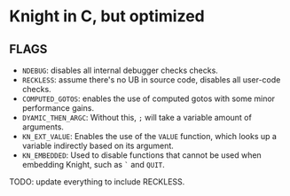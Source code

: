 # Knight in C, but optimized

## FLAGS
- `NDEBUG`: disables all internal debugger checks checks.
- `RECKLESS`: assume there's no UB in source code, disables all user-code checks.
- `COMPUTED_GOTOS`: enables the use of computed gotos with some minor performance gains.
- `DYAMIC_THEN_ARGC`: Without this, `;` will take a variable amount of arguments.
- `KN_EXT_VALUE`: Enables the use of the `VALUE` function, which looks up a variable indirectly based on its argument.
- `KN_EMBEDDED`: Used to disable functions that cannot be used when embedding Knight, such as `` ` `` and `QUIT`.


TODO: update everything to include RECKLESS.